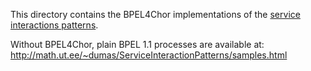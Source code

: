 This directory contains the BPEL4Chor implementations of the [service interactions patterns](http://math.ut.ee/~dumas/ServiceInteractionPatterns).

Without BPEL4Chor, plain BPEL 1.1 processes are available at: http://math.ut.ee/~dumas/ServiceInteractionPatterns/samples.html